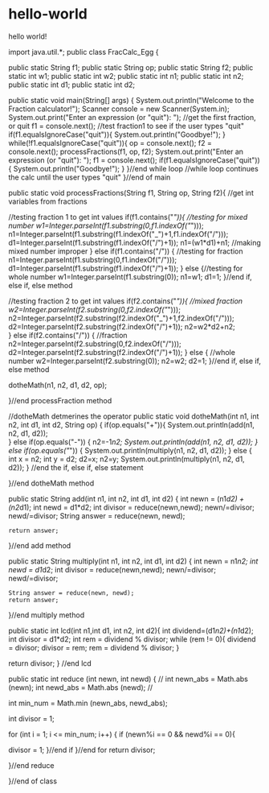 # hello-world
hello world!

import java.util.*;
public class FracCalc_Egg {

   public static String f1;
   public static String op;
   public static String f2;
   public static int w1;
   public static int w2;
   public static int n1;
   public static int n2;
   public static int d1;
   public static int d2;

   public static void main(String[] args) {
      System.out.println("Welcome to the Fraction calculator!");
      Scanner console = new Scanner(System.in);
       System.out.print("Enter an expression (or \"quit\"): ");
      //get the first fraction, or quit
  f1 = console.next();
  //test fraction1 to see if the user types "quit"
  if(f1.equalsIgnoreCase("quit")){
     System.out.println("Goodbye!");
  }
  while(!f1.equalsIgnoreCase("quit")){
     op = console.next();
     f2 = console.next();
     processFractions(f1, op, f2);
     System.out.print("Enter an expression (or \"quit\"): ");
     f1 = console.next();
     if(f1.equalsIgnoreCase("quit")){
     System.out.println("Goodbye!");
     }
  }//end while loop
  //while loop continues the calc until the user types "quit"
   }//end of main


  public static void processFractions(String f1, String op, String f2){
  //get int variables from fractions

  //testing fraction 1 to get int values
    if(f1.contains("_")){ //testing for mixed number
     w1=Integer.parseInt(f1.substring(0,f1.indexOf("_")));
     n1=Integer.parseInt(f1.substring(f1.indexOf("_")+1,f1.indexOf("/")));
     d1=Integer.parseInt(f1.substring(f1.indexOf("/")+1));
     n1=(w1*d1)+n1; //making mixed number improper
  } else if(f1.contains("/")) { //testing for fraction
     n1=Integer.parseInt(f1.substring(0,f1.indexOf("/")));
     d1=Integer.parseInt(f1.substring(f1.indexOf("/")+1));
  } else {//testing for whole number
     w1=Integer.parseInt(f1.substring(0));
     n1=w1;
     d1=1;
  }//end if, else if, else method

  //testing fraction 2 to get int values 
  if(f2.contains("_")){ //mixed fraction
     w2=Integer.parseInt(f2.substring(0,f2.indexOf("_")));
     n2=Integer.parseInt(f2.substring(f2.indexOf("_")+1,f2.indexOf("/")));
     d2=Integer.parseInt(f2.substring(f2.indexOf("/")+1));
     n2=w2*d2+n2;  
  } else if(f2.contains("/")) { //fraction 
     n2=Integer.parseInt(f2.substring(0,f2.indexOf("/")));
     d2=Integer.parseInt(f2.substring(f2.indexOf("/")+1));
  } else { //whole number 
     w2=Integer.parseInt(f2.substring(0));
     n2=w2;
     d2=1;
  }//end if, else if, else method


  dotheMath(n1, n2, d1, d2, op);

   }//end processFraction method    

//dotheMath detmerines the operator 
 public static void dotheMath(int n1, int n2, int d1, int d2, String op) {
   if(op.equals("+")){
       System.out.println(add(n1, n2, d1, d2));     
    } else if(op.equals("-")) { 
       n2=-1*n2;
       System.out.println(add(n1, n2, d1, d2)); 
    } else if(op.equals("*")) {
       System.out.println(multiply(n1, n2, d1, d2));
    } else { 
       int x = n2;
       int y = d2;
       d2=x;
       n2=y;
       System.out.println(multiply(n1, n2, d1, d2));
    } //end the if, else if, else statement

 }//end dotheMath method


 public static String add(int n1, int n2, int d1, int d2) {
    int newn = (n1*d2) + (n2*d1);
    int newd = d1*d2;
    int divisor = reduce(newn,newd);
    newn/=divisor;
    newd/=divisor;
    String answer = reduce(newn, newd);

    return answer;
 }//end add method


 public static String multiply(int n1, int n2, int d1, int d2) {
    int newn = n1*n2;
    int newd = d1*d2;
    int divisor = reduce(newn,newd);
    newn/=divisor;
    newd/=divisor;

    String answer = reduce(newn, newd);
    return answer;
 }//end multiply method  


 public static int lcd(int n1,int d1, int n2, int d2){
   int dividend=(d1*n2)+(n1*d2); 
   int divisor = d1*d2;
   int rem = dividend % divisor;
   while (rem != 0){
     dividend = divisor;
     divisor = rem;
     rem = dividend % divisor;
  }  

 return divisor;
   } //end lcd   


public static int reduce (int newn, int newd) { //
int newn_abs = Math.abs (newn);
int newd_abs = Math.abs (newd); //

 int min_num = Math.min (newn_abs, newd_abs);

int divisor = 1;

for (int i = 1; i <= min_num; i++) {
 if (newn%i == 0 && newd%i == 0){

 divisor = 1;
 }//end if 
   }//end for
   return divisor;

}//end reduce


}//end of class 
